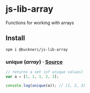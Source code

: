 # js-lib-array

Functions for working with arrays

## Install

```
npm i @buckneri/js-lib-array
```

### unique (*array*) · [Source](https://github.com/ibuckner/js-lib/blob/master/packages/js-lib-array/src/js-lib-array.ts)
```js
// returns a set (of unique values)
var a = [1, 1, 1, 2, 3];

console.log(unique(a)); // [1, 2, 3]
```
